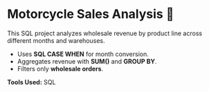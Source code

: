 # Motorcycle Sales Analysis 🚀
This SQL project analyzes wholesale revenue by product line across different months and warehouses.
- Uses **SQL CASE WHEN** for month conversion.
- Aggregates revenue with **SUM()** and **GROUP BY**.
- Filters only **wholesale orders**.

**Tools Used:** SQL  
